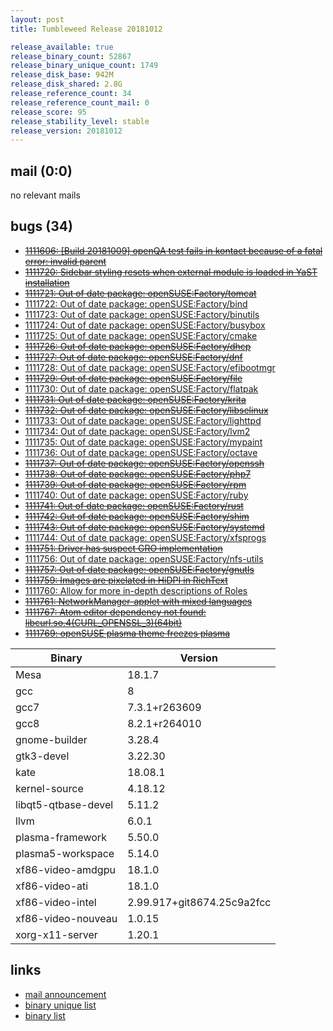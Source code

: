 ```yaml
---
layout: post
title: Tumbleweed Release 20181012

release_available: true
release_binary_count: 52867
release_binary_unique_count: 1749
release_disk_base: 942M
release_disk_shared: 2.8G
release_reference_count: 34
release_reference_count_mail: 0
release_score: 95
release_stability_level: stable
release_version: 20181012
---
```


## mail (0:0)

no relevant mails

## bugs (34)

<!--more-->

- ~~[1111606: \[Build 20181009\] openQA test fails in kontact because of a fatal error: invalid parent](https://bugzilla.opensuse.org/show_bug.cgi?id=1111606)~~
- ~~[1111720: Sidebar styling resets when external module is loaded in YaST installation](https://bugzilla.opensuse.org/show_bug.cgi?id=1111720)~~
- ~~[1111721: Out of date package: openSUSE:Factory/tomcat](https://bugzilla.opensuse.org/show_bug.cgi?id=1111721)~~
- [1111722: Out of date package: openSUSE:Factory/bind](https://bugzilla.opensuse.org/show_bug.cgi?id=1111722)
- [1111723: Out of date package: openSUSE:Factory/binutils](https://bugzilla.opensuse.org/show_bug.cgi?id=1111723)
- [1111724: Out of date package: openSUSE:Factory/busybox](https://bugzilla.opensuse.org/show_bug.cgi?id=1111724)
- [1111725: Out of date package: openSUSE:Factory/cmake](https://bugzilla.opensuse.org/show_bug.cgi?id=1111725)
- ~~[1111726: Out of date package: openSUSE:Factory/dhcp](https://bugzilla.opensuse.org/show_bug.cgi?id=1111726)~~
- ~~[1111727: Out of date package: openSUSE:Factory/dnf](https://bugzilla.opensuse.org/show_bug.cgi?id=1111727)~~
- [1111728: Out of date package: openSUSE:Factory/efibootmgr](https://bugzilla.opensuse.org/show_bug.cgi?id=1111728)
- ~~[1111729: Out of date package: openSUSE:Factory/file](https://bugzilla.opensuse.org/show_bug.cgi?id=1111729)~~
- [1111730: Out of date package: openSUSE:Factory/flatpak](https://bugzilla.opensuse.org/show_bug.cgi?id=1111730)
- ~~[1111731: Out of date package: openSUSE:Factory/krita](https://bugzilla.opensuse.org/show_bug.cgi?id=1111731)~~
- ~~[1111732: Out of date package: openSUSE:Factory/libselinux](https://bugzilla.opensuse.org/show_bug.cgi?id=1111732)~~
- [1111733: Out of date package: openSUSE:Factory/lighttpd](https://bugzilla.opensuse.org/show_bug.cgi?id=1111733)
- [1111734: Out of date package: openSUSE:Factory/lvm2](https://bugzilla.opensuse.org/show_bug.cgi?id=1111734)
- [1111735: Out of date package: openSUSE:Factory/mypaint](https://bugzilla.opensuse.org/show_bug.cgi?id=1111735)
- [1111736: Out of date package: openSUSE:Factory/octave](https://bugzilla.opensuse.org/show_bug.cgi?id=1111736)
- ~~[1111737: Out of date package: openSUSE:Factory/openssh](https://bugzilla.opensuse.org/show_bug.cgi?id=1111737)~~
- ~~[1111738: Out of date package: openSUSE:Factory/php7](https://bugzilla.opensuse.org/show_bug.cgi?id=1111738)~~
- ~~[1111739: Out of date package: openSUSE:Factory/rpm](https://bugzilla.opensuse.org/show_bug.cgi?id=1111739)~~
- [1111740: Out of date package: openSUSE:Factory/ruby](https://bugzilla.opensuse.org/show_bug.cgi?id=1111740)
- ~~[1111741: Out of date package: openSUSE:Factory/rust](https://bugzilla.opensuse.org/show_bug.cgi?id=1111741)~~
- ~~[1111742: Out of date package: openSUSE:Factory/shim](https://bugzilla.opensuse.org/show_bug.cgi?id=1111742)~~
- ~~[1111743: Out of date package: openSUSE:Factory/systemd](https://bugzilla.opensuse.org/show_bug.cgi?id=1111743)~~
- [1111744: Out of date package: openSUSE:Factory/xfsprogs](https://bugzilla.opensuse.org/show_bug.cgi?id=1111744)
- ~~[1111751: Driver has suspect GRO implementation](https://bugzilla.opensuse.org/show_bug.cgi?id=1111751)~~
- [1111756: Out of date package: openSUSE:Factory/nfs-utils](https://bugzilla.opensuse.org/show_bug.cgi?id=1111756)
- ~~[1111757: Out of date package: openSUSE:Factory/gnutls](https://bugzilla.opensuse.org/show_bug.cgi?id=1111757)~~
- ~~[1111759: Images are pixelated in HiDPI in RichText](https://bugzilla.opensuse.org/show_bug.cgi?id=1111759)~~
- [1111760: Allow for more in-depth descriptions of Roles](https://bugzilla.opensuse.org/show_bug.cgi?id=1111760)
- ~~[1111761: NetworkManager-applet with mixed languages](https://bugzilla.opensuse.org/show_bug.cgi?id=1111761)~~
- ~~[1111767: Atom editor dependency not found: libcurl.so.4(CURL_OPENSSL_3)(64bit)](https://bugzilla.opensuse.org/show_bug.cgi?id=1111767)~~
- ~~[1111769: openSUSE plasma theme freezes plasma](https://bugzilla.opensuse.org/show_bug.cgi?id=1111769)~~

Binary | Version
--- | ---
Mesa | 18.1.7
gcc | 8
gcc7 | 7.3.1+r263609
gcc8 | 8.2.1+r264010
gnome-builder | 3.28.4
gtk3-devel | 3.22.30
kate | 18.08.1
kernel-source | 4.18.12
libqt5-qtbase-devel | 5.11.2
llvm | 6.0.1
plasma-framework | 5.50.0
plasma5-workspace | 5.14.0
xf86-video-amdgpu | 18.1.0
xf86-video-ati | 18.1.0
xf86-video-intel | 2.99.917+git8674.25c9a2fcc
xf86-video-nouveau | 1.0.15
xorg-x11-server | 1.20.1

## links

- [mail announcement](https://lists.opensuse.org/opensuse-factory/2018-10/msg00180.html)
- [binary unique list](http://download.tumbleweed.boombatower.com/20181012/rpm.unique.list)
- [binary list](http://download.tumbleweed.boombatower.com/20181012/rpm.list)
